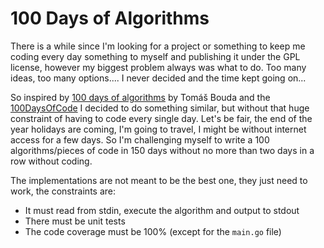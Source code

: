 100 Days of Algorithms
======================

There is a while since I'm looking for a project or something to keep me coding every day something
to myself and publishing it under the GPL license, however my biggest problem always was what to do.
Too many ideas, too many options.... I never decided and the time kept going on...

So inspired by [100 days of algorithms](https://medium.com/100-days-of-algorithms) by Tomáš Bouda
and the [100DaysOfCode](http://100daysofcode.com/) I decided to do something similar, but without
that huge constraint of having to code every single day. Let's be fair, the end of the year holidays
are coming, I'm going to travel, I might be without internet access for a few days. So I'm challenging
myself to write a 100 algorithms/pieces of code in 150 days without no more than two days in a row
without coding.

The implementations are not meant to be the best one, they just need to work, the constraints are:

* It must read from stdin, execute the algorithm and output to stdout
* There must be unit tests
* The code coverage must be 100% (except for the ``main.go`` file)



